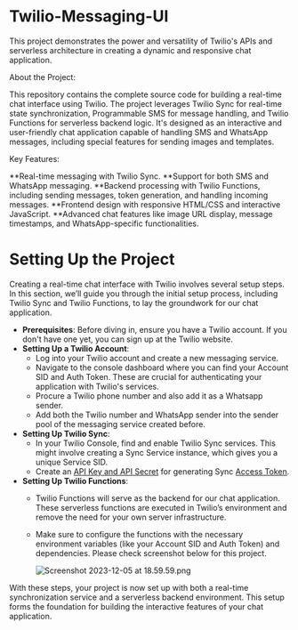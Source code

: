 # Twilio-Messaging-UI
This project demonstrates the power and versatility of Twilio's APIs and serverless architecture in creating a dynamic and responsive chat application.


About the Project:

This repository contains the complete source code for building a real-time chat interface using Twilio. The project leverages Twilio Sync for real-time state synchronization, Programmable SMS for message handling, and Twilio Functions for serverless backend logic. It's designed as an interactive and user-friendly chat application capable of handling SMS and WhatsApp messages, including special features for sending images and templates.

Key Features:

**Real-time messaging with Twilio Sync.
**Support for both SMS and WhatsApp messaging.
**Backend processing with Twilio Functions, including sending messages, token generation, and handling incoming messages.
**Frontend design with responsive HTML/CSS and interactive JavaScript.
**Advanced chat features like image URL display, message timestamps, and WhatsApp-specific functionalities.


# **Setting Up the Project**

Creating a real-time chat interface with Twilio involves several setup steps. In this section, we’ll guide you through the initial setup process, including Twilio Sync and Twilio Functions, to lay the groundwork for our chat application.

- **Prerequisites**: Before diving in, ensure you have a Twilio account. If you don't have one yet, you can sign up at the Twilio website.
- **Setting Up a Twilio Account**:
    - Log into your Twilio account and create a new messaging service.
    - Navigate to the console dashboard where you can find your Account SID and Auth Token. These are crucial for authenticating your application with Twilio's services.
    - Procure a Twilio phone number and also add it as a Whatsapp sender.
    - Add both the Twilio number and WhatsApp sender into the sender pool of the messaging service created before.
- **Setting Up Twilio Sync**:
    - In your Twilio Console, find and enable Twilio Sync services. This might involve creating a Sync Service instance, which gives you a unique Service SID.
    - Create an [API Key and API Secret](https://www.twilio.com/docs/iam/api-keys/api-key) for generating Sync [Access Token](https://www.twilio.com/docs/iam/access-tokens).
- **Setting Up Twilio Functions**:
    - Twilio Functions will serve as the backend for our chat application. These serverless functions are executed in Twilio’s environment and remove the need for your own server infrastructure.
    - Make sure to configure the functions with the necessary environment variables (like your Account SID and Auth Token) and dependencies. Please check screenshot below for this project.
        
        ![Screenshot 2023-12-05 at 18.59.59.png](https://prod-files-secure.s3.us-west-2.amazonaws.com/23e05787-4643-4666-af05-1b3973e75e5e/da07fbee-916a-468c-95ee-fd2fb3574e7b/Screenshot_2023-12-05_at_18.59.59.png)
        

With these steps, your project is now set up with both a real-time synchronization service and a serverless backend environment. This setup forms the foundation for building the interactive features of your chat application.
